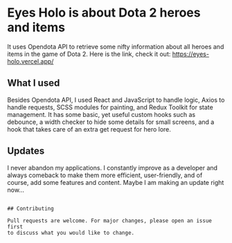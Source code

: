 # Eyes Holo is about Dota 2 heroes and items

It uses Opendota API to retrieve some nifty information about all heroes and items in
the game of Dota 2. Here is the link, check it out: https://eyes-holo.vercel.app/

## What I used

Besides Opendota API, I used React and JavaScript to handle logic, Axios to handle requests, SCSS modules for painting, and Redux Toolkit for state management. It has some basic, yet useful custom hooks such as debounce, a width checker to hide some details for small screens, and a hook that takes care of an extra get request for hero lore.


## Updates

I never abandon my applications. I constantly improve as a developer and always comeback to make them more efficient, user-friendly, and of course, add some features and content. Maybe I am making an update right now...
```

## Contributing

Pull requests are welcome. For major changes, please open an issue first
to discuss what you would like to change.
